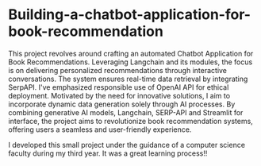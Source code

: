 # Building-a-chatbot-application-for-book-recommendation

This project revolves around crafting an automated Chatbot Application for Book Recommendations. Leveraging Langchain and its modules, the focus is on delivering personalized recommendations through interactive conversations. The system ensures real-time data retrieval by integrating SerpAPI. I've emphasized responsible use of OpenAI API for ethical deployment. Motivated by the need for innovative solutions, I aim to incorporate dynamic data generation solely through AI processes. By combining generative AI models, Langchain, SERP-API and Streamlit for interface, the project aims to revolutionize book recommendation systems, offering users a seamless and user-friendly experience.

I developed this small project under the guidance of a computer science faculty during my third year. It was a great learning process!!
